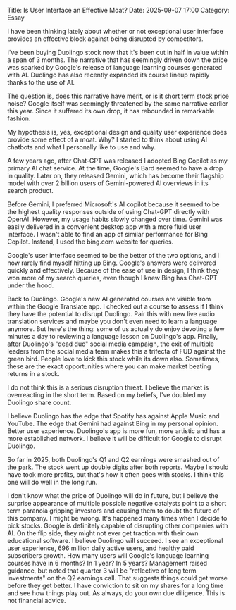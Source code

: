 Title: Is User Interface an Effective Moat? 
Date: 2025-09-07 17:00 
Category: Essay


I have been thinking lately about whether or not exceptional user interface provides an effective block
against being disrupted by competitors.

I've been buying Duolingo stock now that it's been cut in half in value within a span of 3 months.
The narrative that has seemingly driven down the price was sparked by Google's release of 
language learning courses generated with AI. Duolingo has also recently expanded its course lineup
rapidly thanks to the use of AI.

The question is, does this narrative have merit, or is it short term stock price noise?
Google itself was seemingly threatened by the same narrative earlier this year. Since it suffered its own
drop, it has rebounded in remarkable fashion.

My hypothesis is, yes, exceptional design and quality user experience does provide some effect of a moat.
Why? I started to think about using AI chatbots and what I personally like to use and why.

A few years ago, after Chat-GPT was released I adopted Bing Copilot as my primary AI chat service.
At the time, Google's Bard seemed to have a drop in quality. Later on, they released Gemini, which has become their 
flagship model with over 2 billion users of Gemini-powered AI overviews in its search product.

Before Gemini, I preferred Microsoft's AI copilot because it seemed to be the highest quality responses
outside of using Chat-GPT directly with OpenAI. However, my usage habits slowly changed over time.
Gemini was easily delivered in a convenient desktop app with a more fluid user interface.
I wasn't able to find an app of similar performance for Bing Copilot. Instead, I used the bing.com website 
for queries.

Google's user interface seemed to be the better of the two options, and I now rarely find myself hitting up Bing.
Google's answers were delivered quickly and effectively. Because of the ease of use in design, I think they won 
more of my search queries, even though I knew Bing has Chat-GPT under the hood.

Back to Duolingo. Google's new AI generated courses are visible from within the Google Translate app.
I checked out a course to assess if I think they have the potential to disrupt Duolingo. Pair this with new live audio translation
services and maybe you don't even need to learn a language anymore. But here's the thing: some of us actually do enjoy devoting a 
few minutes a day to reviewing a language lesson on Duolingo's app. Finally, after Duolingo's "dead duo" social media campaign,
the exit of multiple leaders from the social media team makes this a trifecta of FUD against the green bird. People love to kick this
stock while its down also. Sometimes, these are the exact opportunities where you can make market beating returns in a stock.

I do not think this is a serious disruption threat. I believe the market is overreacting in the short term.
Based on my beliefs, I've doubled my Duolingo share count.

I believe Duolingo has the edge that Spotify has against Apple Music and YouTube. The edge that Gemini had against 
Bing in my personal opinion. Better user experience. Duolingo's app is more fun, more artistic and has a more established network.
I believe it will be difficult for Google to disrupt Duolingo.

So far in 2025, both Duolingo's Q1 and Q2 earnings were smashed out of the park. The stock went up double digits after both reports.
Maybe I should have took more profits, but that's how it often goes with stocks. I think this one will do well in the long run.

I don't know what the price of Duolingo will do in future, but I believe the surprise appearance of multiple possible negative catalysts point to a short term paranoia gripping investors and causing them to doubt the future of this company. I might be wrong. It's happened many times when I decide to pick stocks. Google is definitely capable of disrupting other companies with AI. On the flip side, 
they might not ever get traction with their own educational software. I believe Duolingo will succeed. I see an 
exceptional user experience, 696 million daily active users, and healthy paid subscribers growth. How many users will Google's language learning courses have in 6 months? In 1 year? In 5 years? Management raised guidance, but noted that quarter 3 will 
be "reflective of long term investments" on the Q2 earnings call. That suggests things could get worse before they get better.
I have conviction to sit on my shares for a long time and see how things play out. As always, do your own due diligence. 
This is not financial advice.



